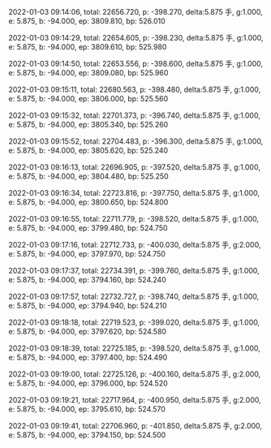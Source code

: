 2022-01-03 09:14:06, total: 22656.720, p: -398.270, delta:5.875 手, g:1.000, e: 5.875, b: -94.000, ep: 3809.810, bp: 526.010

2022-01-03 09:14:29, total: 22654.605, p: -398.230, delta:5.875 手, g:1.000, e: 5.875, b: -94.000, ep: 3809.610, bp: 525.980

2022-01-03 09:14:50, total: 22653.556, p: -398.600, delta:5.875 手, g:1.000, e: 5.875, b: -94.000, ep: 3809.080, bp: 525.960

2022-01-03 09:15:11, total: 22680.563, p: -398.480, delta:5.875 手, g:1.000, e: 5.875, b: -94.000, ep: 3806.000, bp: 525.560

2022-01-03 09:15:32, total: 22701.373, p: -396.740, delta:5.875 手, g:1.000, e: 5.875, b: -94.000, ep: 3805.340, bp: 525.260

2022-01-03 09:15:52, total: 22704.483, p: -396.300, delta:5.875 手, g:1.000, e: 5.875, b: -94.000, ep: 3805.620, bp: 525.240

2022-01-03 09:16:13, total: 22696.905, p: -397.520, delta:5.875 手, g:1.000, e: 5.875, b: -94.000, ep: 3804.480, bp: 525.250

2022-01-03 09:16:34, total: 22723.816, p: -397.750, delta:5.875 手, g:1.000, e: 5.875, b: -94.000, ep: 3800.650, bp: 524.800

2022-01-03 09:16:55, total: 22711.779, p: -398.520, delta:5.875 手, g:1.000, e: 5.875, b: -94.000, ep: 3799.480, bp: 524.750

2022-01-03 09:17:16, total: 22712.733, p: -400.030, delta:5.875 手, g:2.000, e: 5.875, b: -94.000, ep: 3797.970, bp: 524.750

2022-01-03 09:17:37, total: 22734.391, p: -399.760, delta:5.875 手, g:1.000, e: 5.875, b: -94.000, ep: 3794.160, bp: 524.240

2022-01-03 09:17:57, total: 22732.727, p: -398.740, delta:5.875 手, g:1.000, e: 5.875, b: -94.000, ep: 3794.940, bp: 524.210

2022-01-03 09:18:18, total: 22719.523, p: -399.020, delta:5.875 手, g:1.000, e: 5.875, b: -94.000, ep: 3797.620, bp: 524.580

2022-01-03 09:18:39, total: 22725.185, p: -398.520, delta:5.875 手, g:1.000, e: 5.875, b: -94.000, ep: 3797.400, bp: 524.490

2022-01-03 09:19:00, total: 22725.126, p: -400.160, delta:5.875 手, g:2.000, e: 5.875, b: -94.000, ep: 3796.000, bp: 524.520

2022-01-03 09:19:21, total: 22717.964, p: -400.950, delta:5.875 手, g:2.000, e: 5.875, b: -94.000, ep: 3795.610, bp: 524.570

2022-01-03 09:19:41, total: 22706.960, p: -401.850, delta:5.875 手, g:2.000, e: 5.875, b: -94.000, ep: 3794.150, bp: 524.500